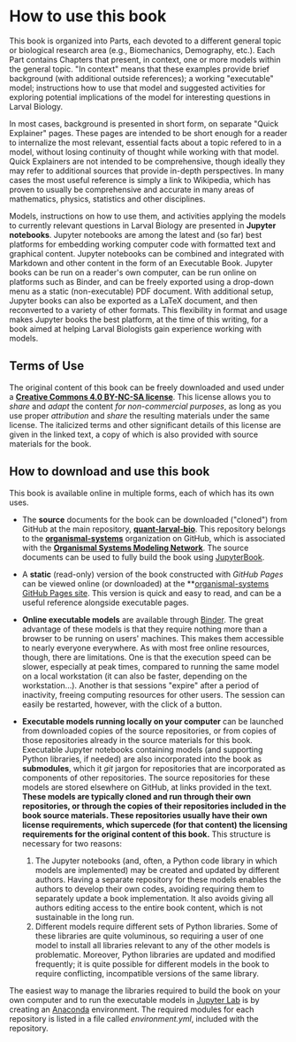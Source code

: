 # How to use this book

This book is organized into Parts, each devoted to a different general topic or biological research area (e.g., Biomechanics, Demography, etc.).
Each Part contains Chapters that present, in context, one or more models within the general topic. 
"In context" means that these examples provide brief background (with additional outside references); a working "executable" model; instructions how to use that model and suggested activities for exploring potential implications of the model for interesting questions in Larval Biology.

In most cases, background is presented in short form, on separate "Quick Explainer" pages. 
These pages are intended to be short enough for a reader to internalize the most relevant, essential facts about a topic refered to in a model, without losing continuity of thought while working with that model.
Quick Explainers are not intended to be comprehensive, though ideally they may refer to additional sources that provide in-depth perspectives.
In many cases the most useful reference is simply a link to Wikipedia, which has proven to usually be comprehensive and accurate in many areas of mathematics, physics, statistics and other disciplines.

Models, instructions on how to use them, and activities applying the models to currently relevant questions in Larval Biology are presented in **Jupyter notebooks**. 
Jupyter notebooks are among the latest and (so far) best platforms for embedding working computer code with formatted text and graphical content. 
Jupyter notebooks can be combined and integrated with Markdown and other content in the form of an Executable Book.
Jupyter books can be run on a reader's own computer, can be run online on platforms such as Binder, and can be freely exported using a drop-down menu as a static (non-executable) PDF document.
With additional setup, Jupyter books can also be exported as a LaTeX document, and then reconverted to a variety of other formats.
This flexibility in format and usage makes Jupyter books the best platform, at the time of this writing, for a book aimed at helping Larval Biologists gain experience working with models.

## Terms of Use
The original content of this book can be freely downloaded and used under a **[Creative Commons 4.0 BY-NC-SA license](https://creativecommons.org/licenses/by-nc-sa/4.0/)**. 
This license allows you to *share* and *adapt* the content *for non-commercial purposes*, as long as you use proper *attribution* and *share* the resulting materials under the same license.
The italicized terms and other significant details of this license are given in the linked text, a copy of which is also provided with source materials for the book.

## How to download and use this book
This book is available online in multiple forms, each of which has its own uses.

- The **source** documents for the book can be downloaded ("cloned") from GitHub at the main repository, **[quant-larval-bio](https://github.com/organismal-systems/quant-larval-bio/tree/main)**. 
This repository belongs to the **[organismal-systems](https://github.com/organismal-systems)** organization on GitHub, which is associated with the **[Organismal Systems Modeling Network](https://organismal-systems.org/)**. 
The source documents can be used to fully build the book using [JupyterBook](https://jupyterbook.org).

- A **static** (read-only) version of the book constructed with *GitHub Pages* can be viewed online (or downloaded) at the **[organismal-systems GitHub Pages site](https://organismal-systems.github.io/quant-larval-bio/content/overview.html).
This version is quick and easy to read, and can be a useful reference alongside executable pages.

- **Online executable models** are available through [Binder](https://mybinder.org/). 
The great advantage of these models is that they require nothing more than a browser to be running on users' machines.
This makes them accessible to nearly everyone everywhere.
As with most free online resources, though, there are limitations.
One is that the execution speed can be slower, especially at peak times, compared to running the same model on a local workstation (it can also be faster, depending on the workstation...).
Another is that sessions "expire" after a period of inactivity, freeing computing resources for other users. 
The session can easily be restarted, however, with the click of a button.

- **Executable models running locally on your computer** can be launched from downloaded copies of the source repositories, or from copies of those repositories already in the source materials for this book. 
Executable Jupyter notebooks containing models (and supporting Python libraries, if needed) are also incorporated into the book as **submodules**, which it *git* jargon for repositories that are incorporated as components of other repositories.
The source repositories for these models are stored elsewhere on GitHub, at links provided in the text.
**These models are typically cloned and run through their own repositories, or through the copies of their repositories included in the book source materials. These repositories usually have their own license requirements, which supercede (for that content) the licensing requirements for the original content of this book.**
This structure is necessary for two reasons:
	1. The Jupyter notebooks (and, often, a Python code library in which models are implemented) may be created and updated by different authors. 
	Having a separate repository for these models enables the authors to develop their own codes, avoiding requiring them to separately update a book implementation. It also avoids giving all authors editing access to the entire book content, which is not sustainable in the long run.
	2. Different models require different sets of Python libraries. 
	Some of these libraries are quite voluminous, so requiring a user of one model to install all libraries relevant to any of the other models is problematic.
	Moreover, Python libraries are updated and modified frequently; it is quite possible for different models in the book to require conflicting, incompatible versions of the same library.

The easiest way to manage the libraries required to build the book on your own computer and to run the executable models in [Jupyter Lab](https://jupyter.org/) is by creating an [Anaconda](https://www.anaconda.com) environment. 
The required modules for each repository is listed in a file called *environment.yml*, included with the repository.




